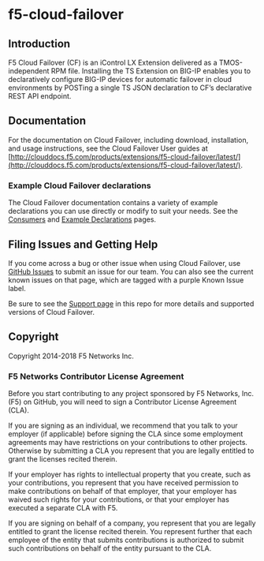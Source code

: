 # f5-cloud-failover

## Introduction

F5 Cloud Failover (CF) is an iControl LX Extension delivered as a TMOS-independent RPM file. Installing the TS Extension on BIG-IP enables you to declaratively configure BIG-IP devices for automatic failover in cloud environments by POSTing a single TS JSON declaration to CF’s declarative REST API endpoint.

## Documentation

For the documentation on Cloud Failover, including download, installation, and usage instructions, see the Cloud Failover User guides at [http://clouddocs.f5.com/products/extensions/f5-cloud-failover/latest/](http://clouddocs.f5.com/products/extensions/f5-cloud-failover/latest/).

### Example Cloud Failover declarations

The Cloud Failover documentation contains a variety of example declarations you can use directly or modify to suit your needs. See the [Consumers](https://clouddocs.f5.com/products/extensions/f5-cloud-failover/latest/userguide/setting-up-consumer.html) and [Example Declarations](https://clouddocs.f5.com/products/extensions/f5-cloud-failover/latest/userguide/declarations.html) pages.

## Filing Issues and Getting Help

If you come across a bug or other issue when using Cloud Failover, use [GitHub Issues](https://github.com/f5networks/f5-cloud-failover/issues) to submit an issue for our team.  You can also see the current known issues on that page, which are tagged with a purple Known Issue label.  

Be sure to see the [Support page](SUPPORT.md) in this repo for more details and supported versions of Cloud Failover.

## Copyright

Copyright 2014-2018 F5 Networks Inc.

### F5 Networks Contributor License Agreement

Before you start contributing to any project sponsored by F5 Networks, Inc. (F5) on GitHub, you will need to sign a Contributor License Agreement (CLA).  

If you are signing as an individual, we recommend that you talk to your employer (if applicable) before signing the CLA since some employment agreements may have restrictions on your contributions to other projects. Otherwise by submitting a CLA you represent that you are legally entitled to grant the licenses recited therein.  

If your employer has rights to intellectual property that you create, such as your contributions, you represent that you have received permission to make contributions on behalf of that employer, that your employer has waived such rights for your contributions, or that your employer has executed a separate CLA with F5.

If you are signing on behalf of a company, you represent that you are legally entitled to grant the license recited therein. You represent further that each employee of the entity that submits contributions is authorized to submit such contributions on behalf of the entity pursuant to the CLA.